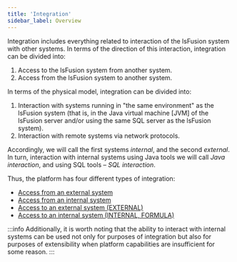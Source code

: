 ```yaml
---
title: 'Integration'
sidebar_label: Overview
---
```


Integration includes everything related to interaction of the lsFusion system with other systems. In terms of the direction of this interaction, integration can be divided into: 

1.  Access to the lsFusion system from another system.
2.  Access from the lsFusion system to another system.

In terms of the physical model, integration can be divided into:

1.  Interaction with systems running in "the same environment" as the lsFusion system (that is, in the Java virtual machine \[JVM\] of the lsFusion server and/or using the same SQL server as the lsFusion system).
2.  Interaction with remote systems via network protocols.

Accordingly, we will call the first systems *internal*, and the second *external*. In turn, interaction with internal systems using Java tools we will call *Java interaction*, and using SQL tools – *SQL interaction*.

Thus, the platform has four different types of integration:

-   [Access from an external system](Access_from_an_external_system.md)
-   [Access from an internal system](Access_from_an_internal_system.md)
-   [Access to an external system (EXTERNAL)](Access_to_an_external_system_EXTERNAL_.md) 
-   [Access to an internal system (INTERNAL, FORMULA)](Access_to_an_internal_system_INTERNAL_FORMULA_.md)


:::info
Additionally, it is worth noting that the ability to interact with internal systems can be used not only for purposes of integration but also for purposes of extensibility when platform capabilities are insufficient for some reason.
:::
